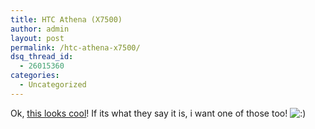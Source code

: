 ```yaml
---
title: HTC Athena (X7500)
author: admin
layout: post
permalink: /htc-athena-x7500/
dsq_thread_id:
  - 26015360
categories:
  - Uncategorized
---
```

Ok, [this looks cool][1]! If its what they say it is, i want one of those too! <img src="http://blog.lotas-smartman.net/wp-includes/images/smilies/icon_smile.gif" alt=":)" class="wp-smiley" />

 [1]: http://www.engadget.com/2006/12/21/htc-athena-x7500-a-umtshsdpa-quad-band-UMPC/